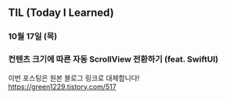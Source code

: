 ## TIL (Today I Learned)

### 10월 17일 (목)    
### 컨텐츠 크기에 따른 자동 ScrollView 전환하기 (feat. SwiftUI)    
이번 포스팅은 원본 블로그 링크로 대체합니다!   
https://green1229.tistory.com/517   